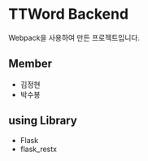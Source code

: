 # TTWord Backend

Webpack을 사용하여 만든 프로젝트입니다.

## Member

- 김정현
- 박수봉

## using Library

- Flask
- flask_restx
